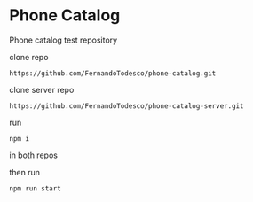 # Phone Catalog

Phone catalog test repository

clone repo

```
https://github.com/FernandoTodesco/phone-catalog.git
```

clone server repo

```
https://github.com/FernandoTodesco/phone-catalog-server.git
```

run

```
npm i
```

in both repos

then run

```
npm run start
```
